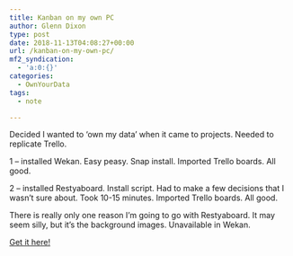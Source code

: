 ```yaml
---
title: Kanban on my own PC
author: Glenn Dixon
type: post
date: 2018-11-13T04:08:27+00:00
url: /kanban-on-my-own-pc/
mf2_syndication:
  - 'a:0:{}'
categories:
  - OwnYourData
tags:
  - note

---
```

Decided I wanted to &#8216;own my data&#8217; when it came to projects. Needed to replicate Trello.

1 &#8211; installed Wekan. Easy peasy. Snap install. Imported Trello boards. All good.
  
2 &#8211; installed Restyaboard. Install script. Had to make a few decisions that I wasn&#8217;t sure about. Took 10-15 minutes. Imported Trello boards. All good.

There is really only one reason I&#8217;m going to go with Restyaboard. It may seem silly, but it&#8217;s the background images. Unavailable in Wekan.

[Get it here!][1]

 [1]: https://restya.com/board